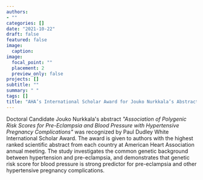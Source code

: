 ```yaml
---
authors:
- ""
categories: []
date: "2021-10-22"
draft: false
featured: false
image:
  caption: 
image:
  focal_point: ""
  placement: 2
  preview_only: false  
projects: []
subtitle: ""
summary: " "
tags: []
title: "AHA’s International Scholar Award for Jouko Nurkkala’s Abstract" 
---
```


Doctoral Candidate Jouko Nurkkala's abstract *"Association of Polygenic Risk Scores for Pre-Eclampsia and Blood Pressure with Hypertensive Pregnancy Complications"* was recognized by Paul Dudley White International Scholar Award. The award is given to authors with the highest ranked scientific abstract from each country at American Heart Association annual meeting. The study investigates the common genetic background between hypertension and pre-eclampsia, and demonstrates that genetic risk score for blood pressure is strong predictor for pre-eclampsia and other hypertensive pregnancy complications.
